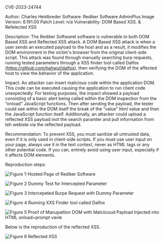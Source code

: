 CVE-2023-24744

Author: Charles Heidbreder
Software: Rediker Software AdminPlus
Image Version: 6.191.00 
Patch Level: n/a
Vulnerability: DOM Based XSS. & Refelected XSS

Description: The Rediker Softwaret software is vulnerable to both DOM Based XSS and Reflected XSS attack. A DOM Based XSS attack is when a user sends an executed payload to the host and as a result, it modifies the DOM environment in the victim's browser from the original client-side script. This attack was found through manually searching burp requests, running tested parameters through a XSS finder tool called Dalfox (https://github.com/hahwul/dalfox), then verifying the DOM of the affected host to view the behavior of the application.

Impact: An attacker can insert malicious code within the application DOM. This code can be executed causing the application to run client code unexpectedly. For testing purposes, the impact showed a payload consisting of a basic alert being called within the DOM inspection from the “onload” JavaScript functions. Then after sending the payload, the tester could see within the DOM itself the break of the “value” html value and then the JavaScript function itself. Additionally, an attacker could upload a reflected XSS payload inot the search paramter and pull information from teh webiste via the reflected payload. 

Recommendation: To prevent XSS, you must sanitize all untrusted data, even if it is only used in client-side scripts. If you must use user input on your page, always use it in the text context, never as HTML tags or any other potential code. If you can, entirely avoid using user input, especially if it affects DOM elements.

Reproduction steps:

![Figure 1-Hosted Page of Rediker Software](https://user-images.githubusercontent.com/105435056/215164614-5878b393-1895-4e91-801a-a4b7df741cd5.png)


![Figure 2 Dummy Test for Intercepted Parameter](https://user-images.githubusercontent.com/105435056/215164681-eddcdf80-f7c0-4843-a2e0-88c4fad96308.png)


![Figure 3 Intercepeted Burpe Request with Dummy Parameter](https://user-images.githubusercontent.com/105435056/215164732-aa1c42a2-e008-41bb-b72b-83413a043bb2.png)


![Figure 4 Running XXS Finder tool called Dalfox](https://user-images.githubusercontent.com/105435056/215164772-e08acac4-f5bb-4681-91e4-75485a18b92c.png)



![Figure 5 Proof of Manupatlion DOM with Malciicoud Payload Injected into HTML  onload=prompt vavle](https://user-images.githubusercontent.com/105435056/215164798-022f36cc-25ba-4136-8518-232ca853e08a.png)

Below is the reproduction of the reflected XSS.


![Figure 6 Reflected XSS](https://user-images.githubusercontent.com/105435056/215185241-e3f2c99e-0f4c-452a-b598-4775ed300425.png)





